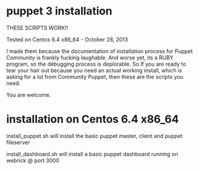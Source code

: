puppet 3 installation
======

THESE SCRIPTS WORK!!

Tested on Centos 6.4 x86_64 - October 28, 2013

I made them because the documentation of installation process for Puppet Community is frankly fucking laughable. 
And worse yet, its a RUBY program, so the debugging process is deplorable. So If you are ready to tear your hair 
out because you need an actual working install, which is asking for a lot from Community Puppet, then these 
are the scripts you need.

You are welcome.

installation on Centos 6.4 x86_64
======

install_puppet.sh will install the basic puppet master, client and puppet fileserver

install_dashboard.sh will install a basic puppet dashboard running on webrick @ port 3000

